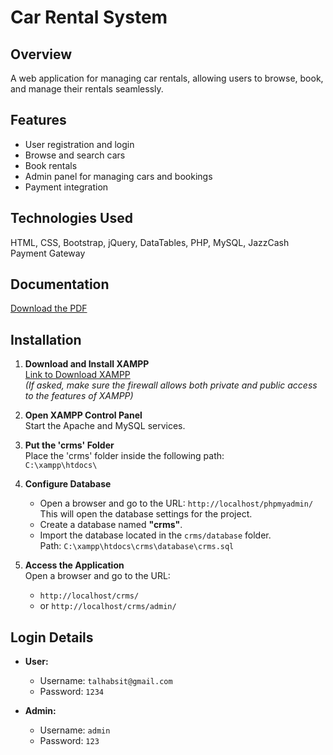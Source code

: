 # Car Rental System

## Overview
A web application for managing car rentals, allowing users to browse, book, and manage their rentals seamlessly.

## Features
- User registration and login
- Browse and search cars
- Book rentals
- Admin panel for managing cars and bookings
- Payment integration

## Technologies Used
HTML, CSS, Bootstrap, jQuery, DataTables, PHP, MySQL, JazzCash Payment Gateway

## Documentation
[Download the PDF](CRMS%20Documentation.pdf)

## Installation
1. **Download and Install XAMPP**  
   [Link to Download XAMPP](https://www.apachefriends.org/download.html)  
   *(If asked, make sure the firewall allows both private and public access to the features of XAMPP)*

2. **Open XAMPP Control Panel**  
   Start the Apache and MySQL services.

3. **Put the 'crms' Folder**  
   Place the 'crms' folder inside the following path:  
   `C:\xampp\htdocs\`

4. **Configure Database**  
   - Open a browser and go to the URL: `http://localhost/phpmyadmin/`  
     This will open the database settings for the project.  
   - Create a database named **"crms"**.  
   - Import the database located in the `crms/database` folder.  
     Path: `C:\xampp\htdocs\crms\database\crms.sql`

5. **Access the Application**  
   Open a browser and go to the URL:  
   - `http://localhost/crms/`  
   - or `http://localhost/crms/admin/`

## Login Details

- **User:**  
  - Username: `talhabsit@gmail.com`  
  - Password: `1234`

- **Admin:**  
  - Username: `admin`  
  - Password: `123`
